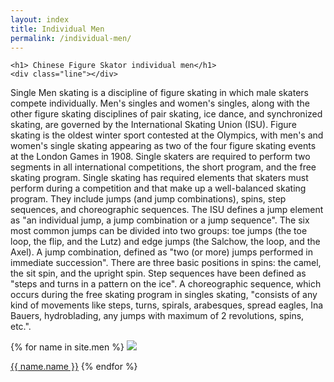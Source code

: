 ```yaml
---
layout: index
title: Individual Men
permalink: /individual-men/
---
```


    <h1> Chinese Figure Skator individual men</h1>
    <div class="line"></div>

<p>Single Men skating is a discipline of figure skating in which male skaters compete individually. Men's singles and women's singles, along with the other figure skating disciplines of pair skating, ice dance, and synchronized skating, are governed by the International Skating Union (ISU). Figure skating is the oldest winter sport contested at the Olympics, with men's and women's single skating appearing as two of the four figure skating events at the London Games in 1908.
Single skaters are required to perform two segments in all international competitions, the short program, and the free skating program.
Single skating has required elements that skaters must perform during a competition and that make up a well-balanced skating program. They include jumps (and jump combinations), spins, step sequences, and choreographic sequences. The ISU defines a jump element as "an individual jump, a jump combination or a jump sequence". The six most common jumps can be divided into two groups: toe jumps (the toe loop, the flip, and the Lutz) and edge jumps (the Salchow, the loop, and the Axel). A jump combination, defined as "two (or more) jumps performed in immediate succession". There are three basic positions in spins: the camel, the sit spin, and the upright spin. Step sequences have been defined as "steps and turns in a pattern on the ice". A choreographic sequence, which occurs during the free skating program in singles skating, "consists of any kind of movements like steps, turns, spirals, arabesques, spread eagles, Ina Bauers, hydroblading, any jumps with maximum of 2 revolutions, spins, etc.".

</p>
    <div class="line2"></div>
    
<div class="gallary">  
    <div class="card">
    {% for name in site.men %}
<a href = "{{ name.url | relative_url }}"><img src="{{ name.img-url }}"></a>
  <p class="card-name"><a href = "{{ name.url | relative_url }}">{{ name.name }}</a>
{% endfor %}
      <div class="overlay"></div>
    </div> 
</div>    



